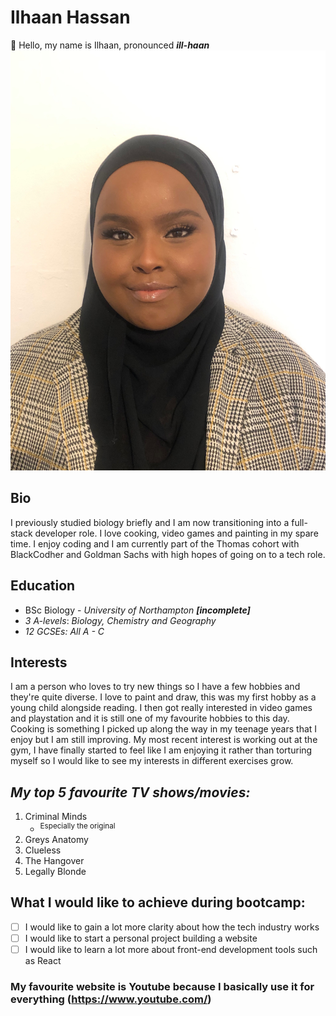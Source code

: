 # **Ilhaan Hassan**
👋 Hello, my name is Ilhaan, pronounced ***ill-haan*** ![have a look at my avatar](https://github.com/black-codher-bootcamp-2022-thomas/unit-01-command-line-and-git-assessment-IlhaanHasssan/blob/main/image/avatar.jpeg)

## Bio
I previously studied biology briefly and I am now transitioning into a full-stack developer role. I love cooking, video games and painting in my spare time. I enjoy coding and I am currently part of the Thomas cohort with BlackCodher and Goldman Sachs with high hopes of going on to a tech role.
## Education
- BSc Biology - *University of Northampton* ***[incomplete]***
- *3 A-levels*: *Biology, Chemistry and Geography*
- *12 GCSEs: *All A* - C*
## Interests
I am a person who loves to try new things so I have a few hobbies and they're quite diverse. I love to paint and draw, this was my first hobby as a young child alongside reading. I then got really interested in video games and playstation and it is still one of my favourite hobbies to this day. Cooking is something I picked up along the way in my teenage years that I enjoy but I am still improving. My most recent interest is working out at the gym, I have finally started to feel like I am enjoying it rather than torturing myself so I would like to see my interests in different exercises grow.
## ***My top 5 favourite TV shows/movies:***
1. Criminal Minds
    - <sup>Especially the original</sup>
2. Greys Anatomy
3. Clueless
4. The Hangover
5. Legally Blonde

## What I would like to achieve during bootcamp:
- [ ] I would like to gain a lot more clarity about how the tech industry works 
- [ ] I would like to start a personal project building a website
- [ ] I would like to learn a lot more about front-end development tools such as React

### My favourite website is Youtube because I basically use it for everything (https://www.youtube.com/)

